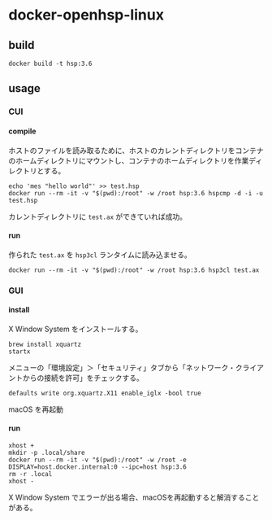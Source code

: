 # docker-openhsp-linux

## build

```shell
docker build -t hsp:3.6
```

## usage

### CUI

#### compile

ホストのファイルを読み取るために、ホストのカレントディレクトリをコンテナのホームディレクトリにマウントし、コンテナのホームディレクトリを作業ディレクトリとする。

```shell
echo 'mes "hello world"' >> test.hsp
docker run --rm -it -v "$(pwd):/root" -w /root hsp:3.6 hspcmp -d -i -u test.hsp
```

カレントディレクトリに `test.ax` ができていれば成功。

#### run

作られた `test.ax` を `hsp3cl` ランタイムに読み込ませる。

```shell
docker run --rm -it -v "$(pwd):/root" -w /root hsp:3.6 hsp3cl test.ax
```

### GUI

#### install

X Window System をインストールする。

```shell
brew install xquartz
startx
```

メニューの「環境設定」＞「セキュリティ」タブから「ネットワーク・クライアントからの接続を許可」をチェックする。

```shell
defaults write org.xquartz.X11 enable_iglx -bool true
```

macOS を再起動

#### run

```shell
xhost +
mkdir -p .local/share
docker run --rm -it -v "$(pwd):/root" -w /root -e DISPLAY=host.docker.internal:0 --ipc=host hsp:3.6
rm -r .local
xhost -
```

X Window System でエラーが出る場合、macOSを再起動すると解消することがある。
